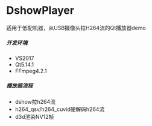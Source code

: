 # DshowPlayer
适用于低配机器，从USB摄像头拉H264流的Qt播放器demo

##### 开发环境
* VS2017
* Qt5.14.1
* FFmpeg4.2.1

##### 播放器流程
* dshow拉h264流
* h264_qsv/h264_cuvid硬解码h264流
* d3d渲染NV12帧

